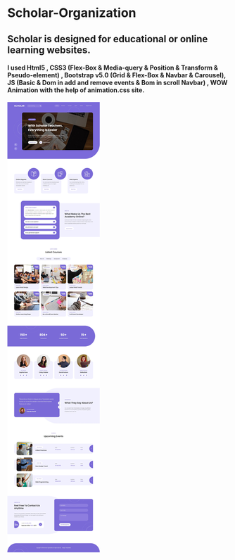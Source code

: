 # Scholar-Organization
## Scholar is designed for educational or online learning websites. 
#### I used Html5 , CSS3 (Flex-Box & Media-query & Position & Transform & Pseudo-element) , Bootstrap v5.0 (Grid & Flex-Box & Navbar & Carousel), JS (Basic & Dom in add  and remove events & Bom in scroll Navbar) , WOW Animation with the help of animation.css site.
![](https://github.com/AbrarKhalil26/Scholar-Organization/blob/main/design/desktop.jpeg)
